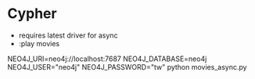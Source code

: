 # Cypher

- requires latest driver for async
- :play movies

NEO4J_URI=neo4j://localhost:7687 NEO4J_DATABASE=neo4j NEO4J_USER="neo4j" NEO4J_PASSWORD="tw" python movies_async.py
